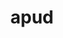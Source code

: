 ---
title: apud
meaning: with, among
ch: [sixteen, f3, f]
pos: preposition
di: (takes accusative)
six: y
---